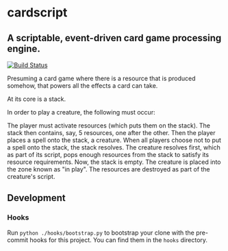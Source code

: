 # cardscript

## A scriptable, event-driven card game processing engine.

[![Build Status](https://secure.travis-ci.org/cnelsonsic/cardscript.png)](http://travis-ci.org/cnelsonsic/cardscript)

Presuming a card game where there is a resource that is produced somehow,
that powers all the effects a card can take.

At its core is a stack.

In order to play a creature, the following must occur:

The player must activate resources (which puts them on the stack).
The stack then contains, say, 5 resources, one after the other.
Then the player places a spell onto the stack, a creature.
When all players choose not to put a spell onto the stack,
the stack resolves.
The creature resolves first, which as part of its script, pops enough
resources from the stack to satisfy its resource requirements.
Now, the stack is empty.
The creature is placed into the zone known as "in play".
The resources are destroyed as part of the creature's script.

## Development

### Hooks
Run ``python ./hooks/bootstrap.py`` to bootstrap your clone with the pre-commit hooks for this project.
You can find them in the ``hooks`` directory.

